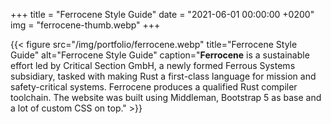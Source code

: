 +++
title = "Ferrocene Style Guide"
date = "2021-06-01 00:00:00 +0200"
img = "ferrocene-thumb.webp"
+++

{{< figure src="/img/portfolio/ferrocene.webp" title="Ferrocene Style Guide" alt="Ferrocene Style Guide" caption="**Ferrocene** is a sustainable effort led by Critical Section GmbH, a newly formed Ferrous Systems subsidiary, tasked with making Rust a first-class language for mission and safety-critical systems. Ferrocene produces a qualified Rust compiler toolchain. The website was built using Middleman, Bootstrap 5 as base and a lot of custom CSS on top." >}}
